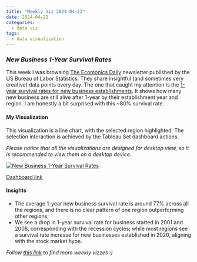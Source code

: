 ```yaml
---
title: "Weekly Viz 2024-04-22"
date: 2024-04-22
categories:
  - data viz
tags:
  - data visualization
---
```


### *New Business 1-Year Survival Rates*

This week I was browsing [The Ecomonics Daily](https://www.bls.gov/opub/ted/year.htm) newsletter published by the US Bureau of Labor Statistics. They share insightful (and sometimes very creative) data points every day. The one that caught my attention is the [1-year survival rates for new business establishments](https://www.bls.gov/opub/ted/2024/1-year-survival-rates-for-new-business-establishments-by-year-and-location.htm). It shows how many new business are still alive after 1-year by their establishment year and region. I am honestly a bit surprised with this ~80% survival rate.  

#### My Visualization

This visualization is a line chart, with the selected region highlighted. The selection interaction is achieved by the Tableau Set dashboard actions.  

*Please notice that all the visualizations are designed for desktop view, so it is recommended to view them on a desktop device.*  

<div class='tableauPlaceholder' id='viz1713846037254' style='position: relative'>
  <noscript><a href='#'>
    <img alt='New Business 1-Year Survival Rates ' src='https:&#47;&#47;public.tableau.com&#47;static&#47;images&#47;20&#47;20240422NewBusiness1-YearSurvivalRates&#47;NewBusiness1-YearSurvivalRates&#47;1_rss.png' style='border: none' />
  </a></noscript>
  <object class='tableauViz'  style='display:none;'>
    <param name='host_url' value='https%3A%2F%2Fpublic.tableau.com%2F' /> 
    <param name='embed_code_version' value='3' /> 
    <param name='site_root' value='' />
    <param name='name' value='20240422NewBusiness1-YearSurvivalRates&#47;NewBusiness1-YearSurvivalRates' />
    <param name='tabs' value='no' />
    <param name='toolbar' value='yes' />
    <param name='static_image' value='https:&#47;&#47;public.tableau.com&#47;static&#47;images&#47;20&#47;20240422NewBusiness1-YearSurvivalRates&#47;NewBusiness1-YearSurvivalRates&#47;1.png' />
    <param name='animate_transition' value='yes' />
    <param name='display_static_image' value='yes' />
    <param name='display_spinner' value='yes' />
    <param name='display_overlay' value='yes' />
    <param name='display_count' value='yes' />
    <param name='language' value='en-US' />
    <param name='filter' value='publish=yes' />
  </object></div>        
  <script type='text/javascript'>        
    var divElement = document.getElementById('viz1713846037254');    
    var vizElement = divElement.getElementsByTagName('object')[0];        
    if ( divElement.offsetWidth > 800 ) { vizElement.style.width='800px';vizElement.style.height='627px';} else if ( divElement.offsetWidth > 500 ) { vizElement.style.width='800px';vizElement.style.height='627px';} else { vizElement.style.width='100%';vizElement.style.height='727px';}           
    var scriptElement = document.createElement('script');                
    scriptElement.src = 'https://public.tableau.com/javascripts/api/viz_v1.js';          
    vizElement.parentNode.insertBefore(scriptElement, vizElement);         
  </script>

[Dashboard link](https://public.tableau.com/views/20240422NewBusiness1-YearSurvivalRates/NewBusiness1-YearSurvivalRates?:language=en-US&publish=yes&:sid=&:display_count=n&:origin=viz_share_link)
  
#### Insights
* The average 1-year new business survival rate is around 77% across all the regions, and there is no clear pattern of one region outperforming other regions;
* We see a drop in 1-year survival rate for business started in 2001 and 2008, corresponding with the recession cycles; while most regions see a survival rate increase for new businesses established in 2020, aligning with the stock market hype.  
  
  
*Follow [this link](https://yudong-94.github.io/personal-website/project/WeeklyViz2024/) to find more weekly vizzes :)*
